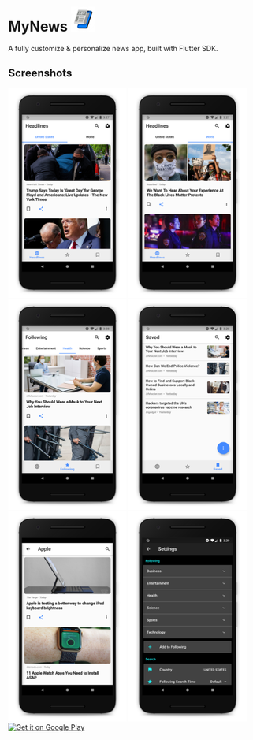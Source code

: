 # MyNews <img src="Assets/Images/app-icon.png" width="50px" />

A fully customize & personalize news app, built with Flutter SDK.

## Screenshots

<img src="screenshots/Screenshot_1.png" width="240px" />
<img src="screenshots/Screenshot_2.png" width="240px" />
<img src="screenshots/Screenshot_3.png" width="240px" />
<img src="screenshots/Screenshot_4.png" width="240px" />
<img src="screenshots/Screenshot_5.png" width="240px" />
<img src="screenshots/Screenshot_6.png" width="240px" />



<a href='https://play.google.com/store/apps/details?id=com.omergamliel.mynews'>
  <img alt='Get it on Google Play' src='https://play.google.com/intl/en_us/badges/images/generic/en_badge_web_generic.png' width='200'/>
</a>


